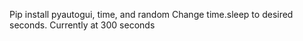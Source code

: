 Pip install pyautogui, time, and random
Change time.sleep to desired seconds. Currently at 300 seconds
